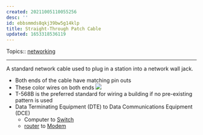 ```yaml
---
created: 20211005110055256
desc: ''
id: ebbsmmds8qkj39bw5g14klp
title: Straight-Through Patch Cable
updated: 1653318536119
---
```

   
Topics::  [networking](../topics/networking.md)   
   
   
---   
   
A standard network cable used to plug in a station into a network wall jack.   
   
   
- Both ends of the cable have matching pin outs   
- These color wires on both ends ![](https://raw.githubusercontent.com/zubayrrr/twiki/main/bin/image.1sx566egj3c.png)   
- T-568B is the preferred standard for wiring a building if no pre-existing pattern is used   
- Data Terminating Equipment (DTE) to Data Communications Equipment (DCE)   
  - Computer to [Switch](../devlog/switch.md)   
  - [router](../devlog/router.md) to [Modem](../devlog/Modem.md)